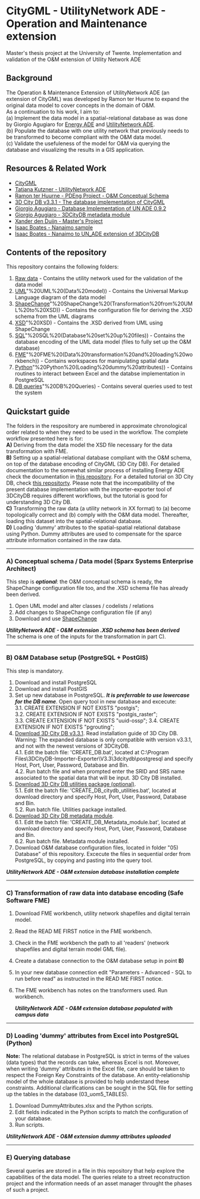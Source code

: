 # CityGML - UtilityNetwork ADE - Operation and Maintenance extension
Master's thesis project at the University of Twente. Implementation and validation of the O&M extension of Utility Network ADE

## Background

The Operation & Maintenance Extension of UtilityNetwork ADE (an extension of CityGML) was developed by Ramon ter Huurne to expand the original data model to cover concepts in the domain of O&M.  
As a continuation to his work, I aim to:  
(a) Implement the data model in a spatial-relational database as was done by Giorgio Agugiaro for [Energy ADE](https://github.com/gioagu/3dcitydb_energy_ade) and [UtilityNetwork ADE](https://github.com/gioagu/3dcitydb_utility_network_ade).  
(b) Populate the database with one utility network that previously needs to be transformed to become compliant with the O&M data model.  
(c) Validate the usefuleness of the model for O&M via querying the database and visualizing the results in a GIS application.  


## Resources & Related Work

- [CityGML](https://www.opengeospatial.org/standards/citygml)  
- [Tatjana Kutzner - UtilityNetwork ADE](https://github.com/TatjanaKutzner/CityGML-UtilityNetwork-ADE#citygml-utilitynetwork-ade)
- [Ramon ter Huurne - PDEng Project - O&M Conceptual Schema](https://github.com/RamonTerHuurne/UtilityNetwork-OperationsAndMaintenance)
- [3D City DB v3.3.1 - The database implementation of CityGML](https://www.3dcitydb.org/3dcitydb/)
- [Giorgio Agugiaro - Database Implementation of UN ADE 0.9.2](https://github.com/gioagu/3dcitydb_utility_network_ade)
- [Giorgio Agugiaro - 3DCityDB metadata module](https://github.com/gioagu/3dcitydb_metadata_module)
- [Xander den Duijn - Master's Project](https://github.com/XanderdenDuijn/CityGML-Utility-Network-ADE)
- [Isaac Boates - Nanaimo sample](https://github.com/iboates/CityGML-UtilityNetwork-ADE-Nanaimo-Water-Network-Sample)
- [Isaac Boates - Nanaimo to UN_ADE extension of 3DCityDB](https://github.com/iboates/nanaimo_3dcitydb)  


## Contents of the repository

This repository contains the following folders:
1. [Raw data](https://github.com/FedericoFossatti/Utility-Network-ADE-OM-extension/tree/master/01%29%20Raw%20Data) - Contains the utility network used for the validation of the data model
2. [UML](https://github.com/FedericoFossatti/Utility-Network-ADE-OM-extension/tree/master/02")"%20UML%20(Data%20model)) - Contains the Universal Markup Language diagram of the data model
3. [ShapeChange](https://github.com/FedericoFossatti/Utility-Network-ADE-OM-extension/tree/master/03")"%20ShapeChange%20(Transformation%20from%20UML%20to%20XSD)) - Contains the configuration file for deriving the .XSD schema from the UML diagrams
4. [XSD](https://github.com/FedericoFossatti/Utility-Network-ADE-OM-extension/tree/master/04")"%20XSD) - Contains the .XSD derived from UML using ShapeChange 
5. [SQL](https://github.com/FedericoFossatti/Utility-Network-ADE-OM-extension/tree/master/05")"%20SQL%20(Database%20set%20up%20files)) - Contains the database encoding of the UML data model (files to fully set up the O&M database)
6. [FME](https://github.com/FedericoFossatti/Utility-Network-ADE-OM-extension/tree/master/06")"%20FME%20(Data%20transformation%20and%20loading%20workbench)) - Contains workspaces for manipulating spatial data
7. [Python](https://github.com/FedericoFossatti/Utility-Network-ADE-OM-extension/tree/master/07")"%20Python%20(Loading%20dummy%20attributes)) - Contains routines to interact between Excel and the databse implementation in PostgreSQL
8. [DB queries](https://github.com/FedericoFossatti/Utility-Network-ADE-OM-extension/tree/master/08")"%20DB%20Queries) - Contains several queries used to test the system


## Quickstart guide

The folders in the respository are numbered in approximate chronological order related to when they need to be used in the workflow.
The complete workflow presented here is for:  
**A)** Deriving from the data model the XSD file necessary for the data transformation with FME.  
**B)** Setting up a spatial-relational database compliant with the O&M schema, on top of the database encoding of CityGML (3D City DB).
For detailed documentation to the somewhat similar process of installing Energy ADE check the documentation in [this repository](https://github.com/gioagu/3dcitydb_energy_ade/tree/master/manual). For a detailed tutorial on 3D City DB, check [this repositorty](https://github.com/3dcitydb/tutorials). Please note that the incompatibility of the present database implementation with the importer-exporter tool of 3DCityDB requires different workflows, but the tutorial is good for understanding 3D City DB.    
**C)** Transforming the raw data (a utility network in XX format) to (a) become topologically correct and (b) comply with the O&M data model. Thereafter, loading this dataset into the spatial-relational database.  
**D)** Loading 'dummy' attributes to the spatial-spatial relational database using Python. Dummy attributes are used to compensate for the sparce attribute information contained in the raw data.  

---
### A) Conceptual schema / Data model (Sparx Systems Enterprise Architect)
This step is ***optional***: the O&M conceptual schema is ready, the ShapeChange configuration file too, and the .XSD schema file has already been derived.  
1. Open UML model and alter classes / codelists / relations
2. Add changes to ShapeChange configuration file (if any)
3. Download and use [ShapeChange](https://shapechange.net/get-started/)  

 ***UtilityNetwork ADE - O&M extension .XSD schema has been derived***  
 The schema is one of the inputs for the transformation in part C). 

---
### B) O&M Database setup (PostgreSQL + PostGIS)
This step is mandatory.  
1. Download and install PostgreSQL
2. Download and install PostGIS
3. Set up new database in PostgreSQL. ***It is preferrable to use lowercase for the DB name***. Open query tool in new database and excecute:  
     3.1. CREATE EXTENSION IF NOT EXISTS "postgis";  
     3.2. CREATE EXTENSION IF NOT EXISTS "postgis_raster";  
     3.3. CREATE EXTENSION IF NOT EXISTS "uuid-ossp";
     3.4. CREATE EXTENSION IF NOT EXISTS "pgrouting";  
4. [Download 3D City DB v3.3.1](https://www.3dcitydb.org/3dcitydb/d3ddatabase/). Read installation guide of 3D City DB. Warning: The expanded database is only compatible with version v3.3.1, and not with the newest versions of 3DCityDB.  
     4.1. Edit the batch file: 'CREATE_DB.bat', located at C:\Program Files\3DCityDB-Importer-Exporter\V3.3\3dcitydb\postgresql and specify Host, Port, User, Password, Database and Bin.  
     4.2. Run batch file and when prompted enter the SRID and SRS name associated to the spatial data that will be input. 3D City DB installed.   
5. [Download 3D City DB utilities package (optional)](https://github.com/gioagu/3dcitydb_utilities).   
     5.1. Edit the batch file: 'CREATE_DB_citydb_utilities.bat', located at download directory and specify Host, Port, User, Password, Database and Bin.  
     5.2. Run batch file. Utilities package installed.  
6. [Download 3D City DB metadata module](https://github.com/gioagu/3dcitydb_metadata_module).   
     6.1. Edit the batch file: 'CREATE_DB_Metadata_module.bat', located at download directory and specify Host, Port, User, Password, Database and Bin.  
     6.2. Run batch file. Metadata module installed.  
7. Download O&M database configuration files, located in folder "05) Database" of this repository. Excecute the files in sequential order from PostgreSQL, by copying and pasting into the query tool.  

  ***UtilityNetwork ADE - O&M extension database installation complete***

---
### C) Transformation of raw data into database encoding (Safe Software FME)  

 1. Download FME workbench, utility network shapefiles and digital terrain model.
 2. Read the READ ME FIRST notice in the FME workbench.
 3. Check in the FME workbench the path to all 'readers' (network shapefiles and digital terrain model GML file).
 4. Create a database connection to the O&M database setup in point **B)**
 5. In your new database connection edit "Parameters - Advanced - SQL to run before read" as instructed in the READ ME FIRST notice.
 6. The FME workbench has notes on the transformers used. Run workbench.
  
    ***UtilityNetwork ADE - O&M extension database populated with campus data***
  
---
### D) Loading 'dummy' attributes from Excel into PostgreSQL (Python)
**Note:** The relational database in PostgreSQL is strict in terms of the values (data types) that the records can take, whereas Excel is not. Moreover, when writing 'dummy' attributes in the Excel file, care should be taken to respect the Foreign Key Constraints of the database. An entity-relationship model of the whole database is provided to help understand these constraints. Additional clarifications can be sought in the SQL file for setting up the tables in the database (03_uom5_TABLES).

1. Download DummyAttributes.xlsx and the Python scripts.  
2. Edit fields indicated in the Python scripts to match the configuration of your database.  
3. Run scripts.  

  ***UtilityNetwork ADE - O&M extension dummy attributes uploaded***
  
  ---
### E) Querying database

 Several queries are stored in a file in this repository that help explore the capabilities of the data model. The queries relate to a street reconstruction project and the information needs of an asset manager throught the phases of such a project.
